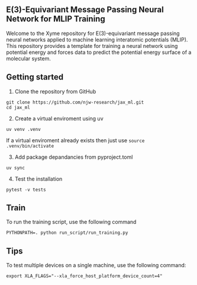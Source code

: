 ## E(3)-Equivariant Message Passing Neural Network for MLIP Training

Welcome to the Xyme repository for E(3)-equivariant message passing neural networks applied to machine learning interatomic potentials (MLIP). This repository provides a template for training a neural network using potential energy and forces data to predict the potential energy surface of a molecular system.

## Getting started 

1. Clone the repository from GitHub 

```
git clone https://github.com/njw-research/jax_ml.git
cd jax_ml
```

2. Create a virtual enviroment using uv

```
uv venv .venv
```

If a virtual enviroment already exists then just use ```source .venv/bin/activate```

3. Add package depandancies from pyproject.toml 

```
uv sync
```

4. Test the installation

```
pytest -v tests
```

## Train

To run the training script, use the following command

```
PYTHONPATH=. python run_script/run_training.py
```


## Tips 

To test multiple devices on a single machine, use the following command:

```
export XLA_FLAGS="--xla_force_host_platform_device_count=4"
```